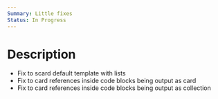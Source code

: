 ```yaml
---
Summary: Little fixes
Status: In Progress
---
```


# Description

- Fix to scard default template with lists
- Fix to card references inside code blocks being output as card
- Fix to card references inside code blocks being output as collection
